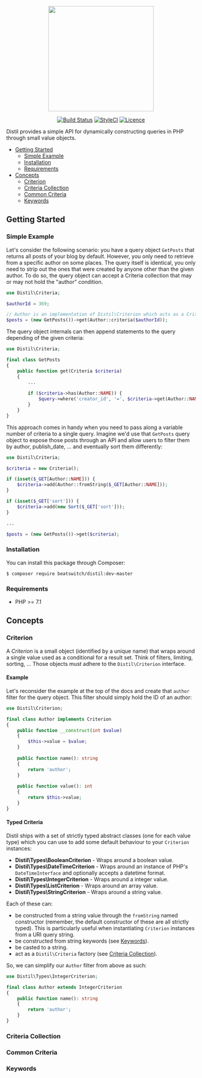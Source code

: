 <p align="center"><img width="280" src="https://s3.eu-central-1.amazonaws.com/assets.beatswitch.com/distil-logo.svg"></p>
<p align="center">
    <a href="https://travis-ci.org/BeatSwitch/distil"><img src="https://img.shields.io/travis/BeatSwitch/distil/master.svg?style=flat-square" alt="Build Status"></a>
    <a href="https://styleci.io/repos/102117231/shield"><img src="https://styleci.io/repos/102117231/shield" alt="StyleCI"></a>
    <a href="license.md"><img src="https://img.shields.io/badge/license-MIT-brightgreen.svg?style=flat-square" alt="Licence"></a>
</p>

Distil provides a simple API for dynamically constructing queries in PHP through small value objects.

- [Getting Started](#getting-started)
    - [Simple Example](#simple-example)
    - [Installation](#installation)
    - [Requirements](#requirements)
- [Concepts](#concepts)
    - [Criterion](#criterion)
    - [Criteria Collection](#criteria-collection)
    - [Common Criteria](#common-criteria)
    - [Keywords](#keywords)

## Getting Started

### Simple Example
Let's consider the following scenario: you have a query object `GetPosts` that returns all posts of your blog by default. However, you only need to retrieve from a specific author on some places. 
The query itself is identical, you only need to strip out the ones that were created by anyone other than the given author. To do so, the query object can accept a Criteria collection that may or may not hold the "author" condition. 
```php
use Distil\Criteria;

$authorId = 369;

// Author is an implementation of Distil\Criterion which acts as a Criteria factory.
$posts = (new GetPosts())->get(Author::criteria($authorId));
```

The query object internals can then append statements to the query depending of the given criteria:
```php
use Distil\Criteria;

final class GetPosts
{
    public function get(Criteria $criteria)
    {
        ...
        
        if ($criteria->has(Author::NAME)) {
            $query->where('creator_id', '=', $criteria->get(Author::NAME)->value());
        }
    }
}
```

This approach comes in handy when you need to pass along a variable number of criteria to a single query. Imagine we'd use that `GetPosts`  query object to expose those posts through an API and allow users to filter them by author, publish_date, ... and eventually sort them differently:
```php
use Distil\Criteria;

$criteria = new Criteria();

if (isset($_GET[Author::NAME])) {
    $criteria->add(Author::fromString($_GET[Author::NAME]));
}

if (isset($_GET['sort'])) {
    $criteria->add(new Sort($_GET['sort']));
}

...

$posts = (new GetPosts())->get($criteria);
```

### Installation
You can install this package through Composer:
```
$ composer require beatswitch/distil:dev-master
```

### Requirements
- PHP >= 7.1

## Concepts

### Criterion
A <i>Criterion</i> is a small object (identified by a unique name) that wraps around a single value used as a conditional for a result set. Think of filters, limiting, sorting, ... Those objects must adhere to the `Distil\Criterion`  interface.

#### Example
Let's reconsider the example at the top of the docs and create that `author` filter for the query object. This filter should simply hold the ID of an author:
```php
use Distil\Criterion;

final class Author implements Criterion
{
    public function __construct(int $value)
    {
        $this->value = $value;    
    }
    
    public function name(): string
    {
        return 'author';
    }
    
    public function value(): int
    {
        return $this->value;
    }
}
```

#### Typed Criteria
Distil ships with a set of strictly typed abstract classes (one for each value type) which you can use to add some default behaviour to your `Criterion` instances:
- **Distil\Types\BooleanCriterion** - Wraps around a boolean value.
- **Distil\Types\DateTimeCriterion** - Wraps around an instance of PHP's `DateTimeInterface` and optionally accepts a datetime format.
- **Distil\Types\IntegerCriterion** - Wraps around a integer value.
- **Distil\Types\ListCriterion** - Wraps around an array value.
- **Distil\Types\StringCriterion** - Wraps around a string value.

Each of these can:
- be constructed from a string value through the `fromString` named constructor (remember, the default constructor of these are all strictly typed). This is particularly useful when instantiating `Criterion` instances from a URI query string.
- be constructed from string keywords (see [Keywords](#keywords)).
- be casted to a string.
- act as a `Distil\Criteria` factory (see [Criteria Collection](#criteria-collection)).

So, we can simplify our `Author`  filter from above as such:
```php
use Distil\Types\IntegerCriterion;

final class Author extends IntegerCriterion
{
    public function name(): string
    {
        return 'author';
    }
}
```

### Criteria Collection

### Common Criteria

### Keywords
